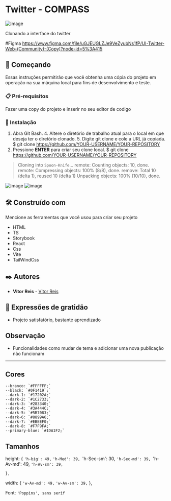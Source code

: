 # Twitter - COMPASS
![image](https://user-images.githubusercontent.com/81445945/199205666-19fbc0d3-52cc-4503-8876-b49445953e35.png)



Clonando a interface do twitter

#Figma
https://www.figma.com/file/uGJEUGLZJe9VeZyubNs1fP/UI-Twitter-Web-(Community)-(Copy)?node-id=5%3A415

## 🚀 Começando

Essas instruções permitirão que você obtenha uma cópia do projeto em operação na sua máquina local para fins de desenvolvimento e teste.

### 📋 Pré-requisitos

Fazer uma copy do projeto e inserir no seu editor de codigo


### 🔧 Instalação

1. Abra Git Bash. 4. Altere o diretório de trabalho atual para o local em que deseja ter o diretório clonado. 5. Digite git clone e cole a URL já copiada.
$ git clone https://github.com/YOUR-USERNAME/YOUR-REPOSITORY
6. Pressione **ENTER** para criar seu clone local.
$ git clone https://github.com/YOUR-USERNAME/YOUR-REPOSITORY
> Cloning into `Spoon-Knife`...
> remote: Counting objects: 10, done.
> remote: Compressing objects: 100% (8/8), done.
> remove: Total 10 (delta 1), reused 10 (delta 1)
> Unpacking objects: 100% (10/10), done.

![image](https://user-images.githubusercontent.com/81445945/194991835-f4913c27-9acd-4396-b65f-62e6693fc86e.png)
![image](https://user-images.githubusercontent.com/81445945/194991893-a57d0763-eb0c-46d4-b185-558d11e6fff1.png)

## 🛠️ Construído com

Mencione as ferramentas que você usou para criar seu projeto

*  HTML
*  TS
*  Storybook
*  React
*  Css
*  Vite
*  TailWindCss


## ✒️ Autores

* **Vitor Reis** - [Vitor Reis](https://github.com/Vitorreiis)

## 🎁 Expressões de gratidão

* Projeto satisfatório, bastante aprendizado

## Observação

* Funcionalidades como mudar de tema e adicionar uma nova publicação não funcionam
---

## Cores

    --branco: `#FFFFFF;`
    --black: `#0F1419`;`
    --dark-1: `#17202A;`
    --dark-2: `#1C2733;`
    --dark-3: `#283340;`
    --dark-4: `#3A444C;`
    --dark-5: `#5B7083;`
    --dark-6: `#8899A6;`
    --dark-7: `#EBEEF0;`
    --dark-8: `#F7F9FA;`
    --primary-blue: `#1DA1F2;`
    
    
## Tamanhos 

height: {
      `'h-big': 49,`
      `'h-Med': 39,
      `'h-Sec-sm': 30,
      `'h-Sec-md': 39,
      `'h-Av-md': 49,
      `'h-Av-sm': 39,`

    },
width: {
      `'w-Av-md': 49,`
      `'w-Av-sm': 39,`
    },
    
    
Font: `'Poppins', sans serif`
